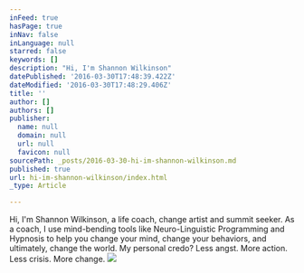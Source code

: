 ```yaml
---
inFeed: true
hasPage: true
inNav: false
inLanguage: null
starred: false
keywords: []
description: "Hi, I'm Shannon Wilkinson"
datePublished: '2016-03-30T17:48:39.422Z'
dateModified: '2016-03-30T17:48:29.406Z'
title: ''
author: []
authors: []
publisher:
  name: null
  domain: null
  url: null
  favicon: null
sourcePath: _posts/2016-03-30-hi-im-shannon-wilkinson.md
published: true
url: hi-im-shannon-wilkinson/index.html
_type: Article

---
```

Hi, I'm Shannon Wilkinson, a life coach, change artist and summit seeker. As a coach, I use mind-bending tools like Neuro-Linguistic Programming and Hypnosis to help you change your mind, change your behaviors, and ultimately, change the world. My personal credo? Less angst. More action. Less crisis. More change. ![](https://the-grid-user-content.s3-us-west-2.amazonaws.com/129dee1c-6236-4b78-ab05-5604fb7c5341.jpg)